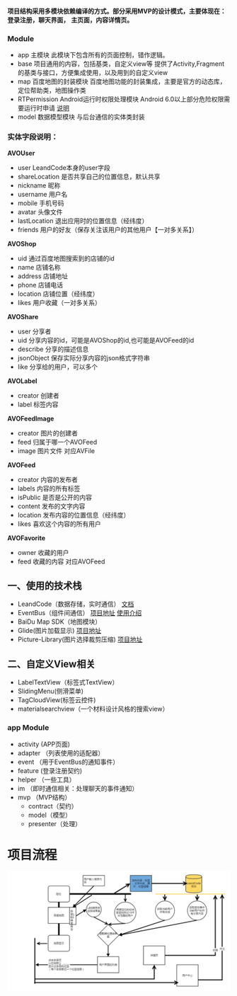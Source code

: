 **项目结构采用多模块依赖编译的方式。部分采用MVP的设计模式，主要体现在：登录注册，聊天界面，**
**主页面，内容详情页。**
### Module
* app 主模块
    此模块下包含所有的页面控制，错作逻辑。
* base 项目通用的内容，包括基类，自定义view等
    提供了Activity,Fragment的基类与接口，方便集成使用，以及用到的自定义view
* map 百度地图的封装模块
    百度地图功能的封装集成，主要是官方的动态库，定位帮助类，地图操作类
* RTPermission Android运行时权限处理模块
    Android 6.0以上部分危险权限需要运行时申请
    [说明](http://blog.csdn.net/lmj623565791/article/details/50709663)
* model 数据模型模块
    与后台通信的实体类封装
    
### 实体字段说明：

**AVOUser**
* user LeandCode本身的user字段
* shareLocation 是否共享自己的位置信息，默认共享
* nickname 昵称
* username 用户名
* mobile 手机号码
* avatar 头像文件
* lastLocation 退出应用时的位置信息（经纬度）
* friends 用户的好友（保存关注该用户的其他用户【一对多关系】）

**AVOShop**
* uid 通过百度地图搜索到的店铺的id
* name 店铺名称
* address 店铺地址
* phone 店铺电话
* location 店铺位置（经纬度）
* likes 用户收藏（一对多关系）

**AVOShare**
* user 分享者
* uid 分享内容的id，可能是AVOShop的id,也可能是AVOFeed的id
* describe 分享的描述信息
* jsonObject 保存实际分享内容的json格式字符串
* like 分享给的用户，可以多个

**AVOLabel**
* creator 创建者 
* label 标签内容

**AVOFeedImage**
* creator 图片的创建者
* feed 归属于哪一个AVOFeed
* image 图片文件 对应AVFile

**AVOFeed**
* creator 内容的发布者
* labels 内容的所有标签
* isPublic 是否是公开的内容
* content 发布的文字内容
* location 发布内容的位置信息（经纬度）
* likes 喜欢这个内容的所有用户

**AVOFavorite**
* owner 收藏的用户
* feed 收藏的内容 对应AVOFeed

## 一、使用的技术栈
* LeandCode（数据存储，实时通信）
    [文档](https://tab.leancloud.cn/docs/)
* EventBus（组件间通信）
    [项目地址](https://github.com/greenrobot/EventBus)
    [使用介绍](http://www.jianshu.com/p/31e3528ca7e5)
* BaiDu Map SDK（地图模块）
* Glide(图片加载显示)
    [项目地址](https://github.com/bumptech/glide)
* Picture-Library(图片选择裁剪压缩)
    [项目地址](https://github.com/LuckSiege/PictureSelector)


## 二、自定义View相关
* LabelTextView（标签式TextView）
* SlidingMenu(侧滑菜单)
* TagCloudView(标签云控件)
* materialsearchview（一个材料设计风格的搜索view）


### app Module
- activity (APP页面)
- adapter （列表使用的适配器）
- event （用于EventBus的通知事件）
- feature (登录注册契约)
- helper （一些工具）
- im （即时通信相关：处理聊天的事件通知）
- mvp （MVP结构）
    - contract（契约）
    - model（模型）
    - presenter（处理）
    
    

# 项目流程
![](taste.jpg)
